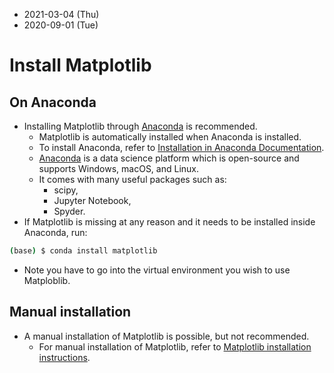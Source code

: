 * 2021-03-04 (Thu)
* 2020-09-01 (Tue)

# Install Matplotlib
## On Anaconda
* Installing Matplotlib through [Anaconda](https://www.anaconda.com/) is recommended. 
  * Matplotlib is automatically installed when Anaconda is installed.
  * To install Anaconda, refer to [Installation in Anaconda Documentation](https://docs.anaconda.com/anaconda/install/).
  * [Anaconda](https://www.anaconda.com/) is a data science platform which is open-source and supports Windows, macOS, and Linux.
  * It comes with many useful packages such as:
    * scipy,
    * Jupyter Notebook,
    * Spyder.
* If Matplotlib is missing at any reason and it needs to be installed inside Anaconda, run:
```bash
(base) $ conda install matplotlib
```
  * Note you have to go into the virtual environment you wish to use Matploblib.

## Manual installation
* A manual installation of Matplotlib is possible, but not recommended.
  * For manual installation of Matplotlib, refer to [Matplotlib installation instructions](https://matplotlib.org/users/installing.html).



